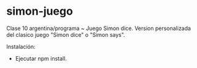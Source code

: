 # simon-juego
Clase 10 argentina/programa ~ Juego Simon dice.
Version personalizada del clasico juego "Simon dice" o "Simon says".

Instalación: 
- Ejecutar npm install.

